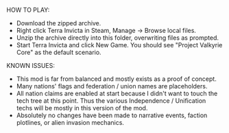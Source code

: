 HOW TO PLAY:
- Download the zipped archive.
- Right click Terra Invicta in Steam, Manage -> Browse local files.
- Unzip the archive directly into this folder, overwriting files as prompted.
- Start Terra Invicta and click New Game. You should see "Project Valkyrie Core" as the default scenario.

KNOWN ISSUES:
- This mod is far from balanced and mostly exists as a proof of concept.
- Many nations' flags and federation / union names are placeholders.
- All nation claims are enabled at start because I didn't want to touch the tech tree at this point. Thus the various Independence / Unification techs will be mostly in this version of the mod.
- Absolutely no changes have been made to narrative events, faction plotlines, or alien invasion mechanics.
